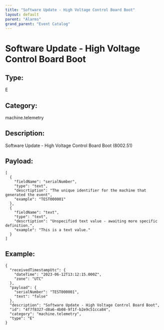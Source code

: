 ```yaml
---
title: "Software Update - High Voltage Control Board Boot"
layout: default
parent: "Alarms"
grand_parent: "Event Catalog"
---
```


# Software Update - High Voltage Control Board Boot

## Type:

E

## Category:

machine.telemetry

## Description: 

Software Update - High Voltage Control Board Boot (8002.51)

## Payload:

```
[
  {
    "fieldName": "serialNumber",
    "type": "text",
    "descrtiption": "The unique identifier for the machine that generated the event",
    "example": "TEST000001"
  },
  {
    "fieldName": "text",
    "type": "text",
    "descrtiption": "Unspecified text value - awaiting more specific definition.",
    "example": "This is a text value."
  }
]
```

## Example:

```
{
  "receivedTimestampUtc": {
    "dateTime": "2023-06-12T13:12:15.000Z",
    "zone": "UTC"
  },
  "payload": {
    "serialNumber": "TEST000001",
    "text": "false"
  },
  "description": "Software Update - High Voltage Control Board Boot",
  "id": "4f7f8327-d8a6-4b08-9f1f-b2e9c51cca84",
  "category": "machine.telemetry",
  "type": "E"
}
```
